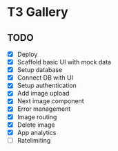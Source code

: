# T3 Gallery

## TODO

- [x] Deploy
- [x] Scaffold basic UI with mock data
- [x] Setup database
- [x] Connect DB with UI
- [x] Setup authentication
- [x] Add image upload
- [x] Next image component
- [x] Error management
- [x] Image routing
- [x] Delete image
- [x] App analytics
- [ ] Ratelimiting
